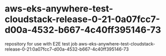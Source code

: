 # aws-eks-anywhere-test-cloudstack-release-0-21-0a07fcc7-d00a-4532-b667-4c40ff395146-73
repository for use with E2E test job aws-eks-anywhere-test-cloudstack-release-0-21:0a07fcc7-d00a-4532-b667-4c40ff395146-73
